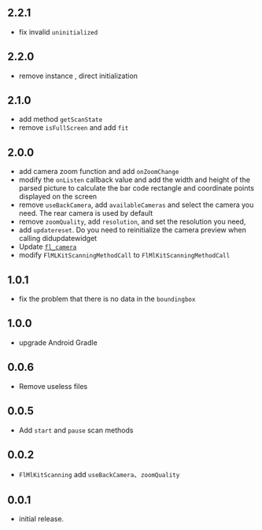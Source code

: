 ## 2.2.1
 * fix invalid `uninitialized`
## 2.2.0
 * remove instance , direct initialization
## 2.1.0
 * add method `getScanState`
 * remove `isFullScreen` and add `fit`
## 2.0.0
 * add camera zoom function and add `onZoomChange`
 * modify the `onListen` callback value and add the width and height of the 
   parsed picture to calculate the bar code rectangle and coordinate points displayed on the screen
 * remove `useBackCamera`, add `availableCameras` and select the camera you need.
   The rear camera is used by default
 * remove `zoomQuality`, add `resolution`, and set the resolution you need, 
 * add `updatereset`. Do you need to reinitialize the camera preview when calling didupdatewidget
 * Update [`fl_camera`](https://pub.dev/packages/fl_camera)
 * modify `FlMLKitScanningMethodCall` to `FlMlKitScanningMethodCall`
## 1.0.1
 * fix the problem that there is no data in the `boundingbox`
## 1.0.0
 * upgrade Android Gradle
## 0.0.6
 * Remove useless files
## 0.0.5
 * Add `start` and `pause` scan methods
## 0.0.2
 * `FlMlKitScanning` add `useBackCamera`、`zoomQuality`
## 0.0.1
* initial release.

